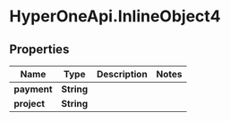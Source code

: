 # HyperOneApi.InlineObject4

## Properties
Name | Type | Description | Notes
------------ | ------------- | ------------- | -------------
**payment** | **String** |  | 
**project** | **String** |  | 



